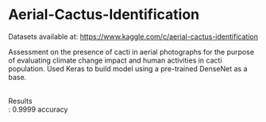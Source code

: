 # Aerial-Cactus-Identification
Datasets available at:
https://www.kaggle.com/c/aerial-cactus-identification

Assessment on the presence of cacti in aerial photographs for the purpose of evaluating climate change impact and human activities in cacti population. Used Keras to build model using a pre-trained DenseNet as a base.

<br>Results</br>: 0.9999 accuracy 
